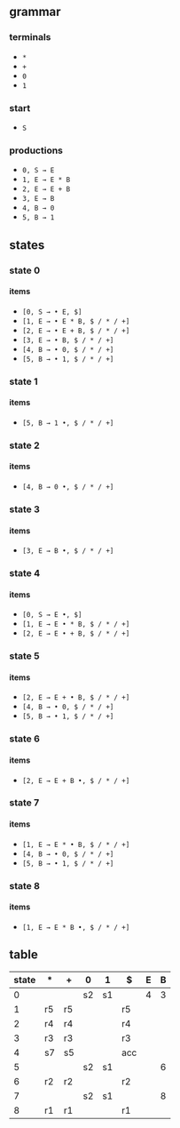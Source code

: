 ## grammar
### terminals
- `*`
- `+`
- `0`
- `1`
### start
- `S`
### productions
- `0, S → E`
- `1, E → E * B`
- `2, E → E + B`
- `3, E → B`
- `4, B → 0`
- `5, B → 1`
## states
### state 0
#### items
- `[0, S → • E, $]`
- `[1, E → • E * B, $ / * / +]`
- `[2, E → • E + B, $ / * / +]`
- `[3, E → • B, $ / * / +]`
- `[4, B → • 0, $ / * / +]`
- `[5, B → • 1, $ / * / +]`
### state 1
#### items
- `[5, B → 1 •, $ / * / +]`
### state 2
#### items
- `[4, B → 0 •, $ / * / +]`
### state 3
#### items
- `[3, E → B •, $ / * / +]`
### state 4
#### items
- `[0, S → E •, $]`
- `[1, E → E • * B, $ / * / +]`
- `[2, E → E • + B, $ / * / +]`
### state 5
#### items
- `[2, E → E + • B, $ / * / +]`
- `[4, B → • 0, $ / * / +]`
- `[5, B → • 1, $ / * / +]`
### state 6
#### items
- `[2, E → E + B •, $ / * / +]`
### state 7
#### items
- `[1, E → E * • B, $ / * / +]`
- `[4, B → • 0, $ / * / +]`
- `[5, B → • 1, $ / * / +]`
### state 8
#### items
- `[1, E → E * B •, $ / * / +]`
## table
|state|*|+|0|1|$|E|B|
|-|-|-|-|-|-|-|-|
|0|||s2|s1||4|3|
|1|r5|r5|||r5|||
|2|r4|r4|||r4|||
|3|r3|r3|||r3|||
|4|s7|s5|||acc|||
|5|||s2|s1|||6|
|6|r2|r2|||r2|||
|7|||s2|s1|||8|
|8|r1|r1|||r1|||
